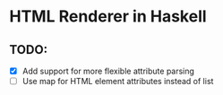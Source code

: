 # HTML Renderer in Haskell

## TODO:
- [x] Add support for more flexible attribute parsing
- [ ] Use map for HTML element attributes instead of list

